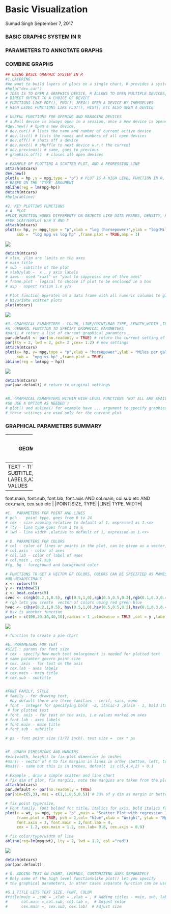 Basic Visualization
================
Sumad Singh
September 7, 2017

### BASIC GRAPHIC SYSTEM IN R

### PARAMETERS TO ANNOTATE GRAPHS

### COMBINE GRAPHS

``` r
## USING BASIC GRAPHIC SYSTEM IN R
#1.LAYERING 
#We want to build layers of plots on a single chart, R provides a system to do that
#help("dev.cur")
# IDEA IS TO OPEN A GRAPHICS DEVICE, R ALLOWS TO OPEN MULTIPLE DEVICES,
# DIRECT OUTPUT TO A CHOICE OF DEVICE
# FUNCTIONS LIKE PDF(), PNG(), JPEG() OPEN A DEVICE BY THEMSELVES
# HIGH LEVEL FUNCTIONS LIKE PLOT(), HIST() ETC ALSO OPEN A DEVICE

# USEFUL FUNCTIONS FOR OPENING AND MANAGING DEVICES
# a Null device is always open in a session, once a new device is opened Null does not show up
#dev.new() # Open a new device, 
# dev.cur() # lists the name and number of current active device
# dev.list() # lists the names and mumbers of all open devices
# dev.off() # shuts off a device
# dev.next() # shuffle to next device w.r.t the current
# dev.previous() # same, goes to previous
# graphics.off()  # closes all open devices

# EXAMPLE OF PLOTTING A SCATTER PLOT, AND A REGRESSION LINE
attach(mtcars)
dev.new()
plot(x = hp ,y = mpg,type = "p") # PLOT IS A HIGH LEVEL FUNCTION IN R, WHICH CAN MAKE DIFFERENT TYPE OF PLOTS
# BASED ON THE 'TYPE' ARGUMENT
abline(reg = lm(mpg~hp))
detach(mtcars)
#help(abline)
```

``` r
#2. KEY PLOTTING FUNCTIONS
# A. PLOT
#PLOT FUNCTION WORKS DIFFERENTY ON OBJECTS LIKE DATA FRAMES, DENSITY, PLOT.DEFAULT WORKS 
#FOR SCATTERPLOT B/W X AND Y
attach(mtcars)
plot(x= hp, y= mpg,type = "p",xlab = "log (horsepower)",ylab = "log(Miles per gallon)",log = "xy" ,main = " Log Linear relationship?"  ,
     sub =  "log mpg vs log hp" ,frame.plot = TRUE,asp = 1)
```

![](Basic_Viz_files/figure-markdown_github-ascii_identifiers/unnamed-chunk-2-1.png)

``` r
detach(mtcars)
# xlim, ylim are limits on the axes
# main title
# sub - subtitle of the plot
# xlab/ylab -  x , y axis labels
# axes - used "xaxt" or "yaxt to suppresss one of thre axes"
# frame.plot - logical to choose if plot to be enclosed in a box
# asp - aspect ration i.e y/x
```

``` r
# Plot function operates on a data frame with all numeric columns to give
# bivariate scatter plots
plot(mtcars)
```

![](Basic_Viz_files/figure-markdown_github-ascii_identifiers/unnamed-chunk-3-1.png)

``` r
#3. GRAPHICAL PARAMETERS - COLOR, LINE/POINT/BAR TYPE, LENGTH,WIDTH ,TEXT ETC
#A. GENERAL FUNCTION TO SPECIFY GRAPHICAL PARAMETERS
#par() # return a list of current graphical paramters
par.default <- par(no.readonly = TRUE) # return the current setting of parameters that can be modified, use of no.readonly=T
par(lty = 2, lwd = 2, pch= 2 ,cex= 1.2) # new settings
attach(mtcars)
plot(x= hp, y= mpg,type = "p",xlab = "horsepower",ylab = "Miles per gallon" ,main = " Linear relationship?"  ,
     sub =  "mpg vs hp" ,frame.plot = TRUE)
abline(reg = lm(mpg ~ hp))
```

![](Basic_Viz_files/figure-markdown_github-ascii_identifiers/unnamed-chunk-4-1.png)

``` r
detach(mtcars)
par(par.default) # return to original settings


#B. GRAPHICAL PARAMETERS WITHIN HIGH LEVEL FUNCTIONS (NOT ALL ARE AVAILABLE THOUGH!, 
#SO USE A OPTION AS NEEDED )
# plot() and abline() for example have ... argument to specify graphical parameters,
# these settings are used only for the current plot
```

### GRAPHICAL PARAMETERS SUMMARY

<table style="width:17%;">
<colgroup>
<col width="5%" />
<col width="5%" />
<col width="5%" />
</colgroup>
<thead>
<tr class="header">
<th>GEOM</th>
<th>PARAMETER/AESTHETIC</th>
<th>KEYWORD USED FOR SETTING AESTHETIC FOR GEOM</th>
</tr>
</thead>
<tbody>
<tr class="odd">
<td>TEXT - TITLE, SUBTITLE,AXIS LABELS,AXIS VALUES</td>
<td>FONT FAMILY,FONT,SIZE,COLOUR</td>
<td>family,font,cex,col</td>
</tr>
</tbody>
</table>

font.main, font.sub, font.lab, font.axis AND col.main, col.sub etc AND cex.main, cex.sub etc | |POINT|SIZE, TYPE| |LINE| TYPE, WIDTH|

``` r
#C.  PARAMETERS FOR POINT AND LINES
# pch -  point type, goes from 0 to 24
# cex - size zooming relative to default of 1, expressed as 1.<x>
# lty - line type goes from 1 to 6
# lwd - line width ,elative to default of 1, expressed as 1.<x>

# D. PARAMETERS FOR COLORS
# col - color of lines or points in the plot, can be given as a vector, the values of which are recycled
# col.axis - color of axes
# col.lab - color of label of axes
# col.main , col.sub 
#fg, bg - foreground and background color

# FUNCTIONS TO GET A VECTOR OF COLORS, COLORS CAN BE SPECIFIED AS NAMES, OR DIGITS
#OR HEXADECIMALS
x <- colors(5)
y <- rainbow(5)
z <- heat.colors(5)
cvec <- c(rgb(0.2,1,0.5), rgb(0.5,1,0),rgb(0.5,0.5,0.2),rgb(0.1,0.3,0.4),rgb(0.4,.2,0.1)) 
# rgb lets you create  vector of colors using red green blue
hvec <- c(hsv(0.2,1,0.5), hsv(0.5,1,0),hsv(0.5,0.5,0.2),hsv(0.1,0.3,0.4),hsv(0.4,.2,0.1))
# hsv is another function
pie(x = c(100,20,30,40,10),radius = 1 ,clockwise = TRUE ,col = y ,labels = y)
```

![](Basic_Viz_files/figure-markdown_github-ascii_identifiers/unnamed-chunk-5-1.png)

``` r
# function to create a pie chart
```

``` r
#E. PARAMETERS FOR TEXT -
#SIZE : params for font size
# cex - specify how much text enlargement is needed for plotted text
# same paramter govern point size
# cex. axis - for text on the axis
# cex.lab - axes labels
# cex.main - main title
# cex.sub - subtitle


#FONT FAMILY, STYLE
# family - for drawing text,
  #by default there are three families - serif, sans, mono
# font - integer for specifying bold  -2, italic-3 ,plain - 1, bold italic - 4  
 # for plotted text
# font. axis - for text on the axis, i.e values marked on axes
# font.lab - axes labels
# font.main - main title
# font.sub - subtitle

# ps - font point size (1/72 inch). text size =  cex * ps


#F. GRAPH DIMESNIONS AND MARGINS
#pin(width, height) to fix plot dimensios in inches
#mar() - vector of 4 to fix margins in lines in order (bottom, left, top, right) 
#mai() - same but this is in inches, default  is c(5,4,4,2) + 0.1 

# Example , draw a simple scatter and line chart 
# fix dim of plot, fix margins, note the margins are taken from the plot are and out
attach(mtcars)
par.default <- par(no.readonly = TRUE)
par(pin=c(5,3), mai = c(1,1,0.5,0.5)) # 33% of y dim as margin in bottom, 20% on left

# fix point type/size,
# Font family, font bolded for title, italics for axis, bold italics for labels
plot(x = wt, y= mpg, type = "p" ,main = "Scatter Plot with regression line" ,
     frame.plot = TRUE, pch = 2,col= "blue",xlab = "Weight", ylab = "Mpg",
     font.axis = 3, font.main = 2,font.lab = 4, 
     cex = 1.2, cex.main = 1.2, cex.lab= 0.8, cex.axis = 0.9)

# fix color/type/width of line
abline(reg=lm(mpg~wt), lty = 2, lwd = 1.2, col ="red")
```

![](Basic_Viz_files/figure-markdown_github-ascii_identifiers/unnamed-chunk-6-1.png)

``` r
detach(mtcars)
par(par.default)
```

``` r
# G. ADDING TEXT ON CHART, LEGENDS, CUSTOMIZING AXES SEPARATELY
# Only some of the high level functionslike plot() let you specify
# the graphical parameters, in other cases separate function can be used

#G.1 TITLE LETS TEXT SIZE, FONT, COLOR
#title(main = ,sub = ,xlab = ,ylab = , # Adding titles - main, sub, labels
#      col.main =,col.sub, col.lab =,  # Adjust color
#      cex.main =, cex.sub, cex.lab)  # Adjust size
```
